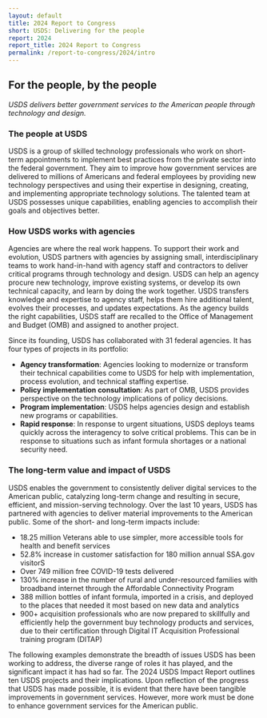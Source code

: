 ```yaml
---
layout: default
title: 2024 Report to Congress
short: USDS: Delivering for the people
report: 2024
report_title: 2024 Report to Congress
permalink: /report-to-congress/2024/intro
---
```

## For the people, by the people 

*USDS delivers better government services to the American people through technology and design.* 

### The people at USDS

USDS is a group of skilled technology professionals who work on short-term appointments to implement best practices from the private sector into the federal government. They aim to improve how government services are delivered to millions of Americans and federal employees by providing new technology perspectives and using their expertise in designing, creating, and implementing appropriate technology solutions. The talented team at USDS possesses unique capabilities, enabling agencies to accomplish their goals and objectives better.

### How USDS works with agencies

Agencies are where the real work happens. To support their work and evolution, USDS partners with agencies by assigning small, interdisciplinary teams to work hand-in-hand with agency staff and contractors to deliver critical programs through technology and design. USDS can help an agency procure new technology, improve existing systems, or develop its own technical capacity, and learn by doing the work together. USDS transfers knowledge and expertise to agency staff, helps them hire additional talent, evolves their processes, and updates expectations. As the agency builds the right capabilities, USDS staff are recalled to the Office of Management and Budget (OMB) and assigned to another project.

Since its founding, USDS has collaborated with 31 federal agencies. It has four types of projects in its portfolio:

-    **Agency transformation**: Agencies looking to modernize or transform their technical capabilities come to USDS for help with implementation, process evolution, and technical staffing expertise.
-   **Policy implementation consultation**: As part of OMB, USDS provides perspective on the technology implications of policy decisions.
-    **Program implementation**: USDS helps agencies design and establish new programs or capabilities.
-    **Rapid response**: In response to urgent situations, USDS deploys teams quickly across the interagency to solve critical problems. This can be in response to situations such as infant formula shortages or a national security need. 

### The long-term value and impact of USDS

USDS enables the government to consistently deliver digital services to the American public, catalyzing long-term change and resulting in secure, efficient, and mission-serving technology. Over the last 10 years, USDS has partnered with agencies to deliver material improvements to the American public. Some of the short- and long-term impacts include: 

-  18.25 million Veterans able to use simpler, more accessible tools for health and benefit services
-  52.8% increase in customer satisfaction for 180 million annual SSA.gov visitorS
-  Over 749 million free COVID-19 tests delivered 
-  130% increase in the number of rural and under-resourced families with broadband internet through the Affordable Connectivity Program 
-  388 million bottles of infant formula, imported in a crisis, and deployed to the places that needed it most based on new data and analytics
-  900+ acquisition professionals who are now prepared to skillfully and efficiently help the government buy technology products and services, due to their certification through Digital IT Acquisition Professional training program (DITAP)

The following examples demonstrate the breadth of issues USDS has been working to address, the diverse range of roles it has played, and the significant impact it has had so far. The 2024 USDS Impact Report outlines ten USDS projects and their implications. Upon reflection of the progress that USDS has made possible, it is evident that there have been tangible improvements in government services. However, more work must be done to enhance government services for the American public.
